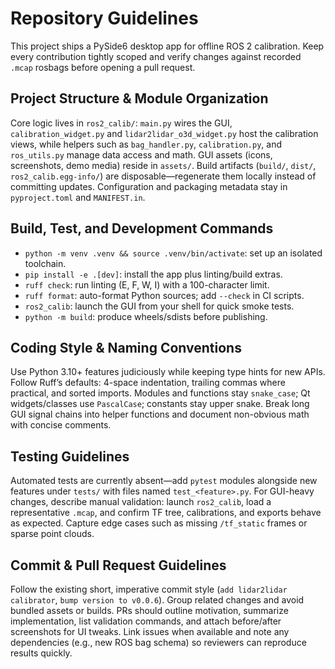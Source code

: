# Repository Guidelines

This project ships a PySide6 desktop app for offline ROS 2 calibration. Keep every contribution tightly scoped and verify changes against recorded `.mcap` rosbags before opening a pull request.

## Project Structure & Module Organization
Core logic lives in `ros2_calib/`: `main.py` wires the GUI, `calibration_widget.py` and `lidar2lidar_o3d_widget.py` host the calibration views, while helpers such as `bag_handler.py`, `calibration.py`, and `ros_utils.py` manage data access and math. GUI assets (icons, screenshots, demo media) reside in `assets/`. Build artifacts (`build/`, `dist/`, `ros2_calib.egg-info/`) are disposable—regenerate them locally instead of committing updates. Configuration and packaging metadata stay in `pyproject.toml` and `MANIFEST.in`.

## Build, Test, and Development Commands
- `python -m venv .venv && source .venv/bin/activate`: set up an isolated toolchain.  
- `pip install -e .[dev]`: install the app plus linting/build extras.  
- `ruff check`: run linting (E, F, W, I) with a 100-character limit.  
- `ruff format`: auto-format Python sources; add `--check` in CI scripts.  
- `ros2_calib`: launch the GUI from your shell for quick smoke tests.  
- `python -m build`: produce wheels/sdists before publishing.

## Coding Style & Naming Conventions
Use Python 3.10+ features judiciously while keeping type hints for new APIs. Follow Ruff’s defaults: 4-space indentation, trailing commas where practical, and sorted imports. Modules and functions stay `snake_case`; Qt widgets/classes use `PascalCase`; constants stay upper snake. Break long GUI signal chains into helper functions and document non-obvious math with concise comments.

## Testing Guidelines
Automated tests are currently absent—add `pytest` modules alongside new features under `tests/` with files named `test_<feature>.py`. For GUI-heavy changes, describe manual validation: launch `ros2_calib`, load a representative `.mcap`, and confirm TF tree, calibrations, and exports behave as expected. Capture edge cases such as missing `/tf_static` frames or sparse point clouds.

## Commit & Pull Request Guidelines
Follow the existing short, imperative commit style (`add lidar2lidar calibrator`, `bump version to v0.0.6`). Group related changes and avoid bundled assets or builds. PRs should outline motivation, summarize implementation, list validation commands, and attach before/after screenshots for UI tweaks. Link issues when available and note any dependencies (e.g., new ROS bag schema) so reviewers can reproduce results quickly.
